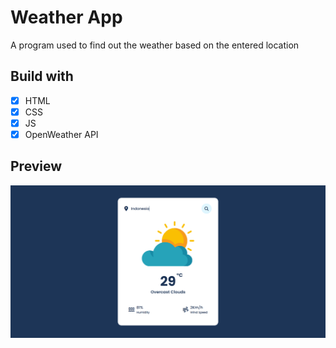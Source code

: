 # Weather App

A program used to find out the weather based on the entered location

## Build with

- [x] HTML
- [x] CSS
- [x] JS
- [x] OpenWeather API

## Preview

![Weather](weather.png)
